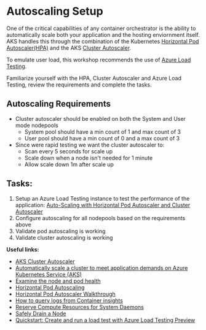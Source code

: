# Autoscaling Setup

One of the critical capabilities of any container orchestrator is the ability to automatically scale both your application and the hosting enviornment itself. AKS handles this through the combination of the Kubernetes [Horizontal Pod Autoscaler(HPA)](https://kubernetes.io/docs/tasks/run-application/horizontal-pod-autoscale/) and the AKS [Cluster Autoscaler](https://docs.microsoft.com/en-us/azure/aks/cluster-autoscaler). 

To emulate user load, this workshop recommends the use of [Azure Load Testing](https://docs.microsoft.com/en-us/azure/load-testing/overview-what-is-azure-load-testing).

Familiarize yourself with the HPA, Cluster Autoscaler and Azure Load Testing, review the requirements and complete the tasks.

## Autoscaling Requirements

* Cluster autoscaler should be enabled on both the System and User mode nodepools
  * System pool should have a min count of 1 and max count of 3
  * User pool should have a min count of 0 and a max count of 3
* Since were rapid testing we want the cluster autoscaler to:
  *  Scan every 5 seconds for scale up
  *  Scale down when a node isn't needed for 1 minute
  *  Allow scale down 1m after scale up

## Tasks:

1. Setup an Azure Load Testing instance to test the performance of the application: [Auto-Scaling with Horizontal Pod Autoscaler and Cluster Autoscaler](https://github.com/ulkeba/aks-baseline_walkthroughs/tree/main/scaling_aks-lza)
1. Configure autoscaling for all nodepools based on the requirements above
1. Validate pod autoscaling is working
1. Validate cluster autoscaling is working

**Useful links:**

* [AKS Cluster Autoscaler](https://docs.microsoft.com/en-us/azure/aks/cluster-autoscaler)
* [Automatically scale a cluster to meet application demands on Azure Kubernetes Service (AKS)](https://docs.microsoft.com/en-us/azure/aks/cluster-autoscaler)
* [Examine the node and pod health](https://docs.microsoft.com/en-us/azure/architecture/operator-guides/aks/aks-triage-node-health)
* [Horizontal Pod Autoscaling](https://kubernetes.io/docs/tasks/run-application/horizontal-pod-autoscale/)
* [Horizontal Pod Autoscaler Walkthrough](https://kubernetes.io/docs/tasks/run-application/horizontal-pod-autoscale-walkthrough/)
* [How to query logs from Container insights](https://docs.microsoft.com/en-us/azure/azure-monitor/containers/container-insights-log-query#resource-logs)
* [Reserve Compute Resources for System Daemons](https://kubernetes.io/docs/tasks/administer-cluster/reserve-compute-resources/)
* [Safely Drain a Node](https://kubernetes.io/docs/tasks/administer-cluster/safely-drain-node/)
* [Quickstart: Create and run a load test with Azure Load Testing Preview](https://docs.microsoft.com/en-us/azure/load-testing/quickstart-create-and-run-load-test)